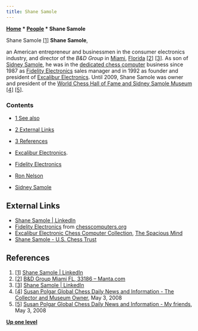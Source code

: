 ```yaml
---
title: Shane Samole
---
```

**[Home](Home "Home") \* [People](People "People") \* Shane Samole**



 [](https://www.linkedin.com/in/shane-samole-a6a76510/) Shane Samole <a id="cite-note-1" href="#cite-ref-1">[1]</a> 
**Shane Samole**,  

an American entrepreneur and businessmen in the consumer electronics industry, and director of the *B&D Group* 
in [Miami](https://en.wikipedia.org/wiki/Miami), [Florida](https://en.wikipedia.org/wiki/Florida) <a id="cite-note-2" href="#cite-ref-2">[2]</a> <a id="cite-note-3" href="#cite-ref-3">[3]</a>. 
As son of [Sidney Samole](Sidney_Samole "Sidney Samole"), he was in the [dedicated chess computer](Dedicated_Chess_Computers "Dedicated Chess Computers") business since 1987 as [Fidelity Electronics](Fidelity_Electronics "Fidelity Electronics") sales manager and in 1992 as founder and president of [Excalibur Electronics](Excalibur_Electronics "Excalibur Electronics"). 
Until 2009, Shane Samole was owner and president of the [World Chess Hall of Fame and Sidney Samole Museum](https://en.wikipedia.org/wiki/World_Chess_Hall_of_Fame)
<a id="cite-note-4" href="#cite-ref-4">[4]</a>
<a id="cite-note-5" href="#cite-ref-5">[5]</a>.



### Contents


* [1 See also](#see-also)
* [2 External Links](#external-links)
* [3 References](#references)






* [Excalibur Electronics](Excalibur_Electronics "Excalibur Electronics").
* [Fidelity Electronics](Fidelity_Electronics "Fidelity Electronics")
* [Ron Nelson](Ron_Nelson "Ron Nelson")
* [Sidney Samole](Sidney_Samole "Sidney Samole")


## External Links


* [Shane Samole | LinkedIn](https://www.linkedin.com/in/shane-samole-a6a76510/)
* [Fidelity Electronics](http://www.ismenio.com/fidelity.html) from [chesscomputers.org](http://www.ismenio.com/chess_computers.html)
* [Excalibur Electronic Chess Computer Collection](http://www.spacious-mind.com/html/excalibur.html), [The Spacious Mind](The_Spacious_Mind "The Spacious Mind")
* [Shane Samole - U.S. Chess Trust](http://www.uschesstrust.org/shane-samole-president-emeritus/)


## References


1. <a id="cite-ref-1" href="#cite-note-1">[1]</a> [Shane Samole | LinkedIn](https://www.linkedin.com/in/shane-samole-a6a76510/)
2. <a id="cite-ref-2" href="#cite-note-2">[2]</a> [B&D Group Miami FL, 33186 – Manta.com](https://www.manta.com/c/mhx4g1f/b-d-group)
3. <a id="cite-ref-3" href="#cite-note-3">[3]</a> [Shane Samole | LinkedIn](https://www.linkedin.com/in/shane-samole-a6a76510/)
4. <a id="cite-ref-4" href="#cite-note-4">[4]</a> [Susan Polgar Global Chess Daily News and Information - The Collector and Museum Owner](http://web.chessdailynews.com/the-collector-and-museum-owner/), May 3, 2008
5. <a id="cite-ref-5" href="#cite-note-5">[5]</a> [Susan Polgar Global Chess Daily News and Information - My friends](http://web.chessdailynews.com/my-friends/), May 3, 2008

**[Up one level](People "People")**







 
